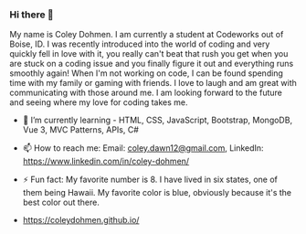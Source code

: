 ### Hi there 👋

My name is Coley Dohmen. I am currently a student at Codeworks out of Boise, ID. I was recently introduced into the world of coding and very quickly fell in love with it, you really can't beat that rush you get when you are stuck on a coding issue and you finally figure it out and everything runs smoothly again! When I'm not working on code, I can be found spending time with my family or gaming with friends. I love to laugh and am great with communicating with those around me. I am looking forward to the future and seeing where my love for coding takes me.

- 🌱 I’m currently learning -  HTML, CSS, JavaScript, Bootstrap, MongoDB, Vue 3, MVC Patterns, APIs, C#

- 📫 How to reach me: Email: coley.dawn12@gmail.com, LinkedIn: https://www.linkedin.com/in/coley-dohmen/

- ⚡ Fun fact: My favorite number is 8. I have lived in six states, one of them being Hawaii. My favorite color is blue, obviously because it's the best color out there. 

- https://coleydohmen.github.io/
<!--
**ColeyDohmen/coleydohmen** is a ✨ _special_ ✨ repository because its `README.md` (this file) appears on your GitHub profile.

Here are some ideas to get you started:

- 🔭 I’m currently working on ...

- 👯 I’m looking to collaborate on ...
- 🤔 I’m looking for help with ...
- 💬 Ask me about ...

- 😄 Pronouns: ...

-->

